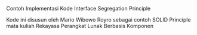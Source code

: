 Contoh Implementasi Kode Interface Segregation Principle

Kode ini disusun oleh Mario Wibowo Royro sebagai contoh SOLID Principle mata kuliah Rekayasa Perangkat Lunak Berbasis Komponen
